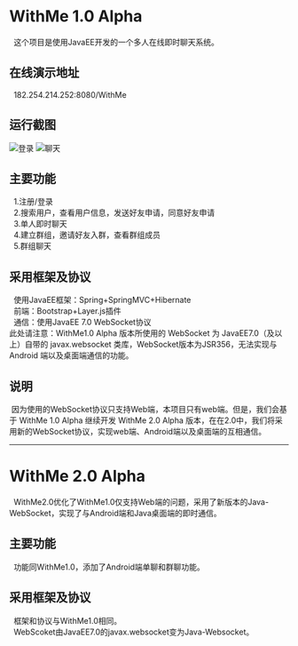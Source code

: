 # WithMe 1.0 Alpha
&nbsp;&nbsp;这个项目是使用JavaEE开发的一个多人在线即时聊天系统。
## 在线演示地址
&nbsp;&nbsp;182.254.214.252:8080/WithMe
## 运行截图
![登录](http://i1.piimg.com/588926/d76a12bfd117d3dd.png)
![聊天](http://i1.piimg.com/588926/8e208ea23608202e.png)
## 主要功能
&nbsp;&nbsp;1.注册/登录<br/>
&nbsp;&nbsp;2.搜索用户，查看用户信息，发送好友申请，同意好友申请<br/>
&nbsp;&nbsp;3.单人即时聊天<br/>
&nbsp;&nbsp;4.建立群组，邀请好友入群，查看群组成员<br/>
&nbsp;&nbsp;5.群组聊天<br/>
## 采用框架及协议
&nbsp;&nbsp;使用JavaEE框架：Spring+SpringMVC+Hibernate<br/>
&nbsp;&nbsp;前端：Bootstrap+Layer.js插件<br/>
&nbsp;&nbsp;通信：使用JavaEE 7.0 WebSocket协议<br/>
此处请注意：WithMe1.0 Alpha 版本所使用的 WebSocket 为 JavaEE7.0（及以上）自带的 javax.websocket 类库，WebSocket版本为JSR356，无法实现与 Android 端以及桌面端通信的功能。<br/>
## 说明
&nbsp;因为使用的WebSocket协议只支持Web端，本项目只有web端。但是，我们会基于 WithMe 1.0 Alpha 继续开发 WithMe 2.0 Alpha 版本，在在2.0中，我们将采用新的WebSocket协议，实现web端、Android端以及桌面端的互相通信。<br/>
***
# WithMe 2.0 Alpha
&nbsp;&nbsp;WithMe2.0优化了WithMe1.0仅支持Web端的问题，采用了新版本的Java-WebSocket，实现了与Android端和Java桌面端的即时通信。<br/>
## 主要功能
&nbsp;&nbsp;功能同WithMe1.0，添加了Android端单聊和群聊功能。<br/>
## 采用框架及协议
&nbsp;&nbsp;框架和协议与WithMe1.0相同。<br/>
&nbsp;&nbsp;WebScoket由JavaEE7.0的javax.websocket变为Java-Websocket。<br/>
